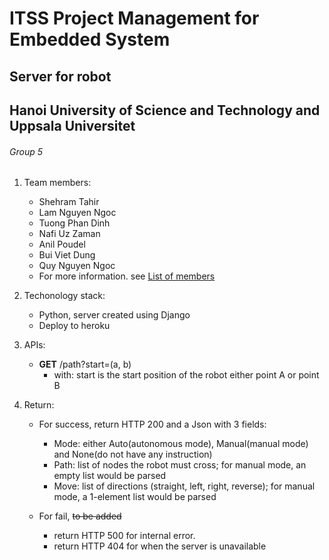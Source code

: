 # ITSS Project Management for Embedded System

## Server for robot

## Hanoi University of Science and Technology and Uppsala Universitet

###### Group 5

1.	Team members:
	- Shehram Tahir
	- Lam Nguyen Ngoc
	- Tuong Phan Dinh
	- Nafi Uz Zaman
	- Anil Poudel
	- Bui Viet Dung
	- Quy Nguyen Ngoc
	- For more information. see [List of members](https://docs.google.com/presentation/d/1H9vXawhmfnKC6SyAqsgzui6CJ9gdFEHFe8S2NHvihdA/edit#slide=id.g842e3511ef_1_0)

2.	Techonology stack:
	- Python, server created using Django
	- Deploy to heroku

3.	APIs:
	- **GET** /path?start=(a, b)
	    - with: start is the start position of the robot either point A or point B

4.	Return:
	- For success, return HTTP 200 and a Json with 3 fields:
		- Mode: either Auto\(autonomous mode\), Manual\(manual mode\) and None\(do not have any instruction\)
		- Path: list of nodes the robot must cross; for manual mode, an empty list would be parsed
		- Move: list of directions (straight, left, right, reverse); for manual mode, a 1-element list would be parsed

	- For fail, ~~to be added~~
		- return HTTP 500 for internal error.
		- return HTTP 404 for when the server is unavailable

